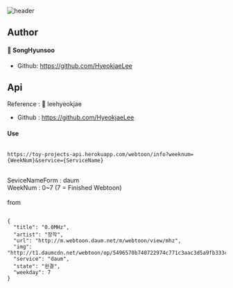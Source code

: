 ![header](https://capsule-render.vercel.app/api?type=slice&color=gradient&text=%20Webtoon-Hub%20%20&height=200&fontSize=100)
<br>
## Author
#### 👤 SongHyunsoo <br>
- Github: <https://github.com/HyeokjaeLee><br>
## Api
Reference : 👤 leehyeokjae <br>
- Github : <https://github.com/HyeokjaeLee><br>
#### Use
<pre>
<code>
https://toy-projects-api.herokuapp.com/webtoon/info?weeknum={WeekNum}&service={ServiceName}
</code>
</pre>
SeviceNameForm : daum <br>
WeekNum : 0~7 (7 = Finished Webtoon) <br><br>
from <br>
<pre>
<code>
{
  "title": "0.0MHz",
  "artist": "장작",
  "url": "http://m.webtoon.daum.net/m/webtoon/view/mhz",
  "img": "http://t1.daumcdn.net/webtoon/op/5496570b740722974c771c3aac3d5a9fb333c0c8",
  "service": "daum",
  "state": "완결",
  "weekday": 7
}
</code>
</pre>
